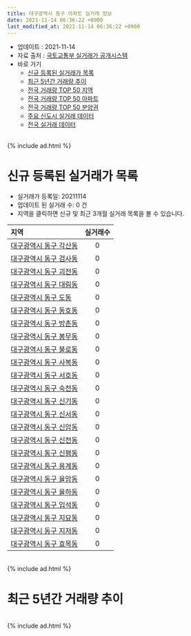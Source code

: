 ```yaml
---
title: 대구광역시 동구 아파트 실거래 정보
date: 2021-11-14 06:36:22 +0900
last_modified_at: 2021-11-14 06:36:22 +0900
---
```


* 업데이트 : 2021-11-14
* 자료 출처 : [국토교통부 실거래가 공개시스템](http://rt.molit.go.kr)
* 바로 가기
    * [신규 등록된 실거래가 목록](#신규-등록된-실거래가-목록)
    * [최근 5년간 거래량 추이](#최근-5년간-거래량-추이)
    * [전국 거래량 TOP 50 지역](https://inasie.github.io/apt-trade-info/최근-3개월-전국에서-가장-거래가-많이-발생한-지역)
    * [전국 거래량 TOP 50 아파트](https://inasie.github.io/apt-trade-info/최근-3개월-전국에서-가장-거래가-많이-발생한-아파트)
    * [전국 거래량 TOP 50 분양권](https://inasie.github.io/apt-trade-info/최근-3개월-전국에서-가장-거래가-많이-발생한-분양권)
    * [주요 신도시 실거래 데이터](https://inasie.github.io/apt-trade-info/주요-신도시)
    * [전국 실거래 데이터](https://inasie.github.io/apt-trade-info/전국)

<br>
{% include ad.html %}
<br>

# 신규 등록된 실거래가 목록
* 실거래가 등록일: 20211114
* 업데이트 된 실거래 수: 0 건
* 지역을 클릭하면 신규 및 최근 3개월 실거래 목록을 볼 수 있습니다.


|지역|실거래수|
|:---|:---:|
|[대구광역시 동구 각산동](https://inasie.github.io/apt-trade-info/대구광역시-동구-각산동)|0|
|[대구광역시 동구 검사동](https://inasie.github.io/apt-trade-info/대구광역시-동구-검사동)|0|
|[대구광역시 동구 괴전동](https://inasie.github.io/apt-trade-info/대구광역시-동구-괴전동)|0|
|[대구광역시 동구 대림동](https://inasie.github.io/apt-trade-info/대구광역시-동구-대림동)|0|
|[대구광역시 동구 도동](https://inasie.github.io/apt-trade-info/대구광역시-동구-도동)|0|
|[대구광역시 동구 동호동](https://inasie.github.io/apt-trade-info/대구광역시-동구-동호동)|0|
|[대구광역시 동구 방촌동](https://inasie.github.io/apt-trade-info/대구광역시-동구-방촌동)|0|
|[대구광역시 동구 봉무동](https://inasie.github.io/apt-trade-info/대구광역시-동구-봉무동)|0|
|[대구광역시 동구 불로동](https://inasie.github.io/apt-trade-info/대구광역시-동구-불로동)|0|
|[대구광역시 동구 사복동](https://inasie.github.io/apt-trade-info/대구광역시-동구-사복동)|0|
|[대구광역시 동구 서호동](https://inasie.github.io/apt-trade-info/대구광역시-동구-서호동)|0|
|[대구광역시 동구 숙천동](https://inasie.github.io/apt-trade-info/대구광역시-동구-숙천동)|0|
|[대구광역시 동구 신기동](https://inasie.github.io/apt-trade-info/대구광역시-동구-신기동)|0|
|[대구광역시 동구 신서동](https://inasie.github.io/apt-trade-info/대구광역시-동구-신서동)|0|
|[대구광역시 동구 신암동](https://inasie.github.io/apt-trade-info/대구광역시-동구-신암동)|0|
|[대구광역시 동구 신천동](https://inasie.github.io/apt-trade-info/대구광역시-동구-신천동)|0|
|[대구광역시 동구 신평동](https://inasie.github.io/apt-trade-info/대구광역시-동구-신평동)|0|
|[대구광역시 동구 용계동](https://inasie.github.io/apt-trade-info/대구광역시-동구-용계동)|0|
|[대구광역시 동구 율암동](https://inasie.github.io/apt-trade-info/대구광역시-동구-율암동)|0|
|[대구광역시 동구 율하동](https://inasie.github.io/apt-trade-info/대구광역시-동구-율하동)|0|
|[대구광역시 동구 입석동](https://inasie.github.io/apt-trade-info/대구광역시-동구-입석동)|0|
|[대구광역시 동구 지묘동](https://inasie.github.io/apt-trade-info/대구광역시-동구-지묘동)|0|
|[대구광역시 동구 지저동](https://inasie.github.io/apt-trade-info/대구광역시-동구-지저동)|0|
|[대구광역시 동구 효목동](https://inasie.github.io/apt-trade-info/대구광역시-동구-효목동)|0|


<br>
{% include ad.html %}
<br>

# 최근 5년간 거래량 추이


<div style="width:100%;">
    <canvas id="deal_progress" height="200"></canvas>
</div>

<script>
new Chart(document.getElementById("deal_progress"), {
    type: 'line',
    data: {
        labels: ['201611','201612','201701','201702','201703','201704','201705','201706','201707','201708','201709','201710','201711','201712','201801','201802','201803','201804','201805','201806','201807','201808','201809','201810','201811','201812','201901','201902','201903','201904','201905','201906','201907','201908','201909','201910','201911','201912','202001','202002','202003','202004','202005','202006','202007','202008','202009','202010','202011','202012','202101','202102','202103','202104','202105','202106','202107','202108','202109','202110','202111'],
        datasets: [{
            label: '매매',
            pointRadius: 1,
            data: [279, 234, 192, 264, 324, 267, 350, 426, 498, 482, 415, 335, 329, 321, 467, 467, 582, 445, 482, 388, 360, 394, 453, 460, 342, 271, 273, 254, 281, 349, 321, 315, 495, 497, 454, 557, 504, 587, 507, 707, 316, 312, 494, 627, 730, 722, 645, 809, 1072, 870, 369, 682, 423, 714, 802, 407, 226, 212, 165, 193, 17],
            borderColor: "rgba(255, 201, 14, 1)",
            backgroundColor: "rgba(255, 201, 14, 0.5)",
            fill: false,
            lineTension: 0
        },{
            label: '전월세',
            pointRadius: 1,
            data: [326, 267, 283, 337, 250, 205, 177, 191, 212, 239, 246, 221, 273, 265, 369, 392, 505, 371, 365, 358, 353, 303, 289, 282, 328, 327, 396, 353, 287, 223, 211, 235, 207, 220, 221, 254, 319, 258, 284, 333, 315, 368, 369, 359, 342, 281, 229, 275, 341, 372, 300, 359, 388, 473, 368, 330, 249, 265, 212, 230, 54],
            borderColor: "rgba(0, 141, 185, 1)",
            backgroundColor: "rgba(0, 141, 185, 0.5)",
            fill: false,
            lineTension: 0
        }
        ]
    },
    options: {
        responsive: true,
        title: {
            display: false
        },
        tooltips: {
            mode: 'index',
            intersect: false
        },
        hover: {
            mode: 'nearest',
            intersect: true
        },
        scales: {
            xAxes: [{
                display: true,
                scaleLabel: {
                    display: true,
                    labelString: '년/월'
                }
            }],
            yAxes: [{
                display: true,
                ticks: {
                    suggestedMin: 0,
                },
                scaleLabel: {
                    display: true,
                    labelString: '실거래 수'
                }
            }]
        }
    }
});

</script>


<br>
{% include ad.html %}
<br>

